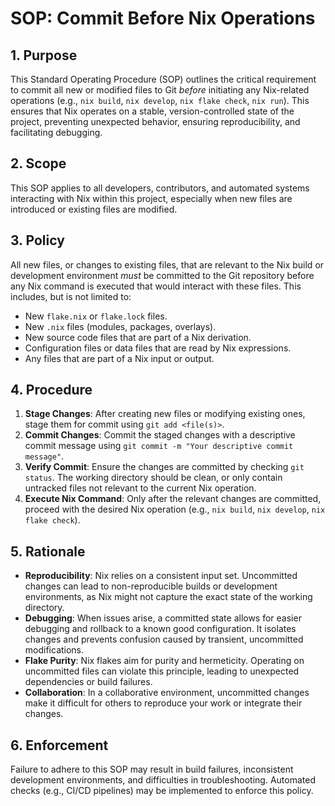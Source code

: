 # SOP: Commit Before Nix Operations

## 1. Purpose

This Standard Operating Procedure (SOP) outlines the critical requirement to commit all new or modified files to Git *before* initiating any Nix-related operations (e.g., `nix build`, `nix develop`, `nix flake check`, `nix run`). This ensures that Nix operates on a stable, version-controlled state of the project, preventing unexpected behavior, ensuring reproducibility, and facilitating debugging.

## 2. Scope

This SOP applies to all developers, contributors, and automated systems interacting with Nix within this project, especially when new files are introduced or existing files are modified.

## 3. Policy

All new files, or changes to existing files, that are relevant to the Nix build or development environment *must* be committed to the Git repository before any Nix command is executed that would interact with these files. This includes, but is not limited to:

*   New `flake.nix` or `flake.lock` files.
*   New `.nix` files (modules, packages, overlays).
*   New source code files that are part of a Nix derivation.
*   Configuration files or data files that are read by Nix expressions.
*   Any files that are part of a Nix input or output.

## 4. Procedure

1.  **Stage Changes**: After creating new files or modifying existing ones, stage them for commit using `git add <file(s)>`.
2.  **Commit Changes**: Commit the staged changes with a descriptive commit message using `git commit -m "Your descriptive commit message"`.
3.  **Verify Commit**: Ensure the changes are committed by checking `git status`. The working directory should be clean, or only contain untracked files not relevant to the current Nix operation.
4.  **Execute Nix Command**: Only after the relevant changes are committed, proceed with the desired Nix operation (e.g., `nix build`, `nix develop`, `nix flake check`).

## 5. Rationale

*   **Reproducibility**: Nix relies on a consistent input set. Uncommitted changes can lead to non-reproducible builds or development environments, as Nix might not capture the exact state of the working directory.
*   **Debugging**: When issues arise, a committed state allows for easier debugging and rollback to a known good configuration. It isolates changes and prevents confusion caused by transient, uncommitted modifications.
*   **Flake Purity**: Nix flakes aim for purity and hermeticity. Operating on uncommitted files can violate this principle, leading to unexpected dependencies or build failures.
*   **Collaboration**: In a collaborative environment, uncommitted changes make it difficult for others to reproduce your work or integrate their changes.

## 6. Enforcement

Failure to adhere to this SOP may result in build failures, inconsistent development environments, and difficulties in troubleshooting. Automated checks (e.g., CI/CD pipelines) may be implemented to enforce this policy.
